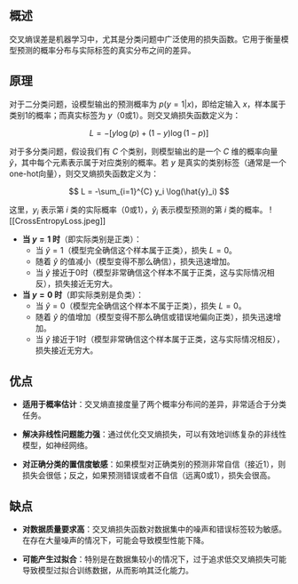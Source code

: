 ## 概述
交叉熵误差是机器学习中，尤其是分类问题中广泛使用的损失函数。它用于衡量模型预测的概率分布与实际标签的真实分布之间的差异。

## 原理

对于二分类问题，设模型输出的预测概率为 $p(y=1|x)$，即给定输入 $x$，样本属于类别1的概率；而真实标签为 $y$（0或1）。则交叉熵损失函数定义为：

$$
L = -[y \log(p) + (1-y) \log(1-p)]
$$

对于多分类问题，假设我们有 $C$ 个类别，则模型输出的是一个 $C$ 维的概率向量 $\hat{y}$，其中每个元素表示属于对应类别的概率。若 $y$ 是真实的类别标签（通常是一个one-hot向量），则交叉熵损失函数定义为：

$$
L = -\sum_{i=1}^{C} y_i \log(\hat{y}_i)
$$

这里，$y_i$ 表示第 $i$ 类的实际概率（0或1），$\hat{y}_i$ 表示模型预测的第 $i$ 类的概率。
![[CrossEntropyLoss.jpeg]]
+  **当 $y=1$ 时**（即实际类别是正类）：
	- 当 $\hat{y}=1$（模型完全确信这个样本属于正类），损失 $L=0$。
    - 随着 $\hat{y}$​ 的值减小（模型变得不那么确信），损失迅速增加。
    - 当 $\hat{y}$​ 接近于0时（模型非常确信这个样本不属于正类，这与实际情况相反），损失接近无穷大。
+  **当 $y=0$ 时**（即实际类别是负类）：
    - 当 $\hat{y}=0$（模型完全确信这个样本不属于正类），损失 $L=0$。
    - 随着 $\hat{y}$​ 的值增加（模型变得不那么确信或错误地偏向正类），损失迅速增加。
    - 当 $\hat{y}$​ 接近于1时（模型非常确信这个样本属于正类，这与实际情况相反），损失接近无穷大。
## 优点

- **适用于概率估计**：交叉熵直接度量了两个概率分布间的差异，非常适合于分类任务。

- **解决非线性问题能力强**：通过优化交叉熵损失，可以有效地训练复杂的非线性模型，如神经网络。

- **对正确分类的置信度敏感**：如果模型对正确类别的预测非常自信（接近1），则损失会很低；反之，如果预测错误或者不自信（远离0或1），损失会很高。

## 缺点

- **对数据质量要求高**：交叉熵损失函数对数据集中的噪声和错误标签较为敏感。在存在大量噪声的情况下，可能会导致模型性能下降。

- **可能产生过拟合**：特别是在数据集较小的情况下，过于追求低交叉熵损失可能导致模型过拟合训练数据，从而影响其泛化能力。